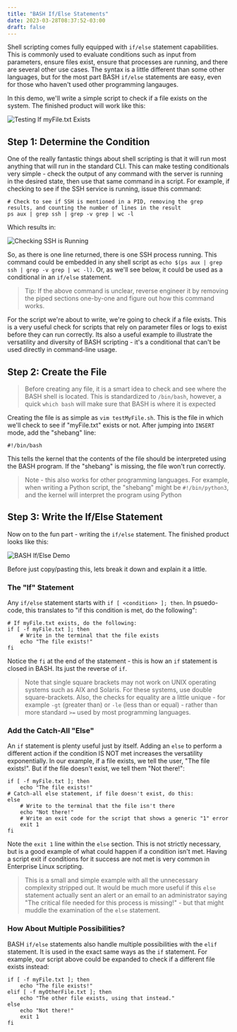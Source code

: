 ```yaml
---
title: "BASH If/Else Statements"
date: 2023-03-28T08:37:52-03:00
draft: false
---
```


Shell scripting comes fully equipped with `if/else` statement capabilities.  This is commonly used to evaluate conditions such as input from parameters, ensure files exist, ensure that processes are running, and there are several other use cases.  The syntax is a little different than some other languages, but for the most part BASH `if/else` statements are easy, even for those who haven't used other programming langauges.  

In this demo, we'll write a simple script to check if a file exists on the system.  The finished product will work like this:

![Testing If `myFile.txt` Exists](https://learn-enterprise-linux.com/images/testMyFileDemo.png)

## Step 1: Determine the Condition 
One of the really fantastic things about shell scripting is that it will run most anything that will run in the standard CLI.  This can make testing conditionals very simple - check the output of any command with the server is running in the desired state, then use that same command in a script.  For example, if checking to see if the SSH service is running, issue this command:

``` shell
# Check to see if SSH is mentioned in a PID, removing the grep results, and counting the number of lines in the result
ps aux | grep ssh | grep -v grep | wc -l
```

Which results in:

![Checking SSH is Running](https://learn-enterprise-linux.com/images/grepSSHwc.png)

So, as there is one line returned, there is one SSH process running.  This command could be embedded in any shell script as `echo $(ps aux | grep ssh | grep -v grep | wc -l)`.  Or, as we'll see below, it could be used as a conditional in an `if/else` statement.

> Tip: If the above command is unclear, reverse engineer it by removing the piped sections one-by-one and figure out how this command works.

For the script we're about to write, we're going to check if a file exists.  This is a very useful check for scripts that rely on parameter files or logs to exist before they can run correctly.  Its also a useful example to illustrate the versatility and diversity of BASH scripting - it's a conditional that can't be used directly in command-line usage.

## Step 2: Create the File

> Before creating any file, it is a smart idea to check and see where the BASH shell is located.  This is standardized to `/bin/bash`, however, a quick `which bash` will make sure that BASH is where it is expected

Creating the file is as simple as `vim testMyFile.sh`.  This is the file in which we'll check to see if "myFile.txt" exists or not.  After jumping into `INSERT` mode, add the "shebang" line:

``` shell
#!/bin/bash
```

This tells the kernel that the contents of the file should be interpreted using the BASH program.  If the "shebang" is missing, the file won't run correctly.  

> Note - this also works for other programming languages.  For example, when writing a Python script, the "shebang" might be `#!/bin/python3`, and the kernel will interpret the program using Python

## Step 3: Write the If/Else Statement
Now on to the fun part - writing the `if/else` statement.  The finished product looks like this:

![BASH If/Else Demo](https://learn-enterprise-linux.com/images/ifElseFileExists.png)

Before just copy/pasting this, lets break it down and explain it a little.

### The "If" Statement

Any `if/else` statement starts with `if [ <condition> ]; then`.  In psuedo-code, this translates to "if this condition is met, do the following":

``` shell
# If myFile.txt exists, do the following:
if [ -f myFile.txt ]; then
    # Write in the terminal that the file exists
    echo "The file exists!"
fi
```

Notice the `fi` at the end of the statement - this is how an `if` statement is closed in BASH.  Its just the reverse of `if`.

> Note that single square brackets may not work on UNIX operating systems such as AIX and Solaris.  For these systems, use double square-brackets.  Also, the checks for equality are a little unique - for example `-gt` (greater than) or `-le` (less than or equal) - rather than more standard `>=` used by most programming languages.

### Add the Catch-All "Else" 

An `if` statement is plenty useful just by itself.  Adding an `else` to perform a different action if the condition IS NOT met increases the versatility exponentially.  In our example, if a file exists, we tell the user, "The file exists!".  But if the file doesn't exist, we tell them "Not there!":

``` shell
if [ -f myFile.txt ]; then
    echo "The file exists!"
# Catch-all else statement, if file doesn't exist, do this:
else
    # Write to the terminal that the file isn't there
    echo "Not there!"
    # Write an exit code for the script that shows a generic "1" error
    exit 1
fi
```

Note the `exit 1` line within the `else` section.  This is not strictly necessary, but is a good example of what could happen if a condition isn't met.  Having a script exit if conditions for it success are not met is very common in Enterprise Linux scripting.

> This is a small and simple example with all the unnecessary complexity stripped out.  It would be much more useful if this `else` statement actually sent an alert or an email to an administrator saying "The critical file needed for this process is missing!" - but that might muddle the examination of the `else` statement.

### How About Multiple Possibilities?

BASH `if/else` statements also handle multiple possibilities with the `elif` statement.  It is used in the exact same ways as the `if` statement.  For example, our script above could be expanded to check if a different file exists instead:

``` shell
if [ -f myFile.txt ]; then
    echo "The file exists!"
elif [ -f myOtherFile.txt ]; then
    echo "The other file exists, using that instead."
else
    echo "Not there!"
    exit 1
fi
```
